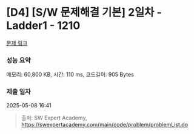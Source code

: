 # [D4] [S/W 문제해결 기본] 2일차 - Ladder1 - 1210 

[문제 링크](https://swexpertacademy.com/main/code/problem/problemDetail.do?contestProbId=AV14ABYKADACFAYh) 

### 성능 요약

메모리: 60,800 KB, 시간: 110 ms, 코드길이: 905 Bytes

### 제출 일자

2025-05-08 16:41



> 출처: SW Expert Academy, https://swexpertacademy.com/main/code/problem/problemList.do